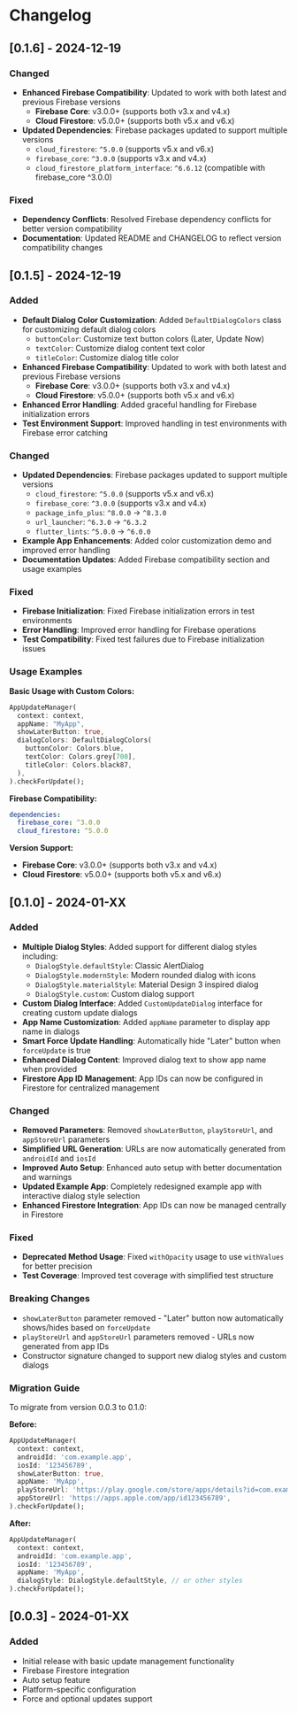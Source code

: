 # Changelog

## [0.1.6] - 2024-12-19

### Changed
- **Enhanced Firebase Compatibility**: Updated to work with both latest and previous Firebase versions
  - **Firebase Core**: v3.0.0+ (supports both v3.x and v4.x)
  - **Cloud Firestore**: v5.0.0+ (supports both v5.x and v6.x)
- **Updated Dependencies**: Firebase packages updated to support multiple versions
  - `cloud_firestore`: `^5.0.0` (supports v5.x and v6.x)
  - `firebase_core`: `^3.0.0` (supports v3.x and v4.x)
  - `cloud_firestore_platform_interface`: `^6.6.12` (compatible with firebase_core ^3.0.0)

### Fixed
- **Dependency Conflicts**: Resolved Firebase dependency conflicts for better version compatibility
- **Documentation**: Updated README and CHANGELOG to reflect version compatibility changes

## [0.1.5] - 2024-12-19

### Added
- **Default Dialog Color Customization**: Added `DefaultDialogColors` class for customizing default dialog colors
  - `buttonColor`: Customize text button colors (Later, Update Now)
  - `textColor`: Customize dialog content text color
  - `titleColor`: Customize dialog title color
- **Enhanced Firebase Compatibility**: Updated to work with both latest and previous Firebase versions
  - **Firebase Core**: v3.0.0+ (supports both v3.x and v4.x)
  - **Cloud Firestore**: v5.0.0+ (supports both v5.x and v6.x)
- **Enhanced Error Handling**: Added graceful handling for Firebase initialization errors
- **Test Environment Support**: Improved handling in test environments with Firebase error catching

### Changed
- **Updated Dependencies**: Firebase packages updated to support multiple versions
  - `cloud_firestore`: `^5.0.0` (supports v5.x and v6.x)
  - `firebase_core`: `^3.0.0` (supports v3.x and v4.x)
  - `package_info_plus`: `^8.0.0` → `^8.3.0`
  - `url_launcher`: `^6.3.0` → `^6.3.2`
  - `flutter_lints`: `^5.0.0` → `^6.0.0`
- **Example App Enhancements**: Added color customization demo and improved error handling
- **Documentation Updates**: Added Firebase compatibility section and usage examples

### Fixed
- **Firebase Initialization**: Fixed Firebase initialization errors in test environments
- **Error Handling**: Improved error handling for Firebase operations
- **Test Compatibility**: Fixed test failures due to Firebase initialization issues

### Usage Examples

**Basic Usage with Custom Colors:**
```dart
AppUpdateManager(
  context: context,
  appName: "MyApp",
  showLaterButton: true,
  dialogColors: DefaultDialogColors(
    buttonColor: Colors.blue,
    textColor: Colors.grey[700],
    titleColor: Colors.black87,
  ),
).checkForUpdate();
```

**Firebase Compatibility:**
```yaml
dependencies:
  firebase_core: ^3.0.0
  cloud_firestore: ^5.0.0
```

**Version Support:**
- **Firebase Core**: v3.0.0+ (supports both v3.x and v4.x)
- **Cloud Firestore**: v5.0.0+ (supports both v5.x and v6.x)

## [0.1.0] - 2024-01-XX

### Added
- **Multiple Dialog Styles**: Added support for different dialog styles including:
  - `DialogStyle.defaultStyle`: Classic AlertDialog
  - `DialogStyle.modernStyle`: Modern rounded dialog with icons
  - `DialogStyle.materialStyle`: Material Design 3 inspired dialog
  - `DialogStyle.custom`: Custom dialog support
- **Custom Dialog Interface**: Added `CustomUpdateDialog` interface for creating custom update dialogs
- **App Name Customization**: Added `appName` parameter to display app name in dialogs
- **Smart Force Update Handling**: Automatically hide "Later" button when `forceUpdate` is true
- **Enhanced Dialog Content**: Improved dialog text to show app name when provided
- **Firestore App ID Management**: App IDs can now be configured in Firestore for centralized management

### Changed
- **Removed Parameters**: Removed `showLaterButton`, `playStoreUrl`, and `appStoreUrl` parameters
- **Simplified URL Generation**: URLs are now automatically generated from `androidId` and `iosId`
- **Improved Auto Setup**: Enhanced auto setup with better documentation and warnings
- **Updated Example App**: Completely redesigned example app with interactive dialog style selection
- **Enhanced Firestore Integration**: App IDs can now be managed centrally in Firestore

### Fixed
- **Deprecated Method Usage**: Fixed `withOpacity` usage to use `withValues` for better precision
- **Test Coverage**: Improved test coverage with simplified test structure

### Breaking Changes
- `showLaterButton` parameter removed - "Later" button now automatically shows/hides based on `forceUpdate`
- `playStoreUrl` and `appStoreUrl` parameters removed - URLs now generated from app IDs
- Constructor signature changed to support new dialog styles and custom dialogs

### Migration Guide
To migrate from version 0.0.3 to 0.1.0:

**Before:**
```dart
AppUpdateManager(
  context: context,
  androidId: 'com.example.app',
  iosId: '123456789',
  showLaterButton: true,
  appName: 'MyApp',
  playStoreUrl: 'https://play.google.com/store/apps/details?id=com.example.app',
  appStoreUrl: 'https://apps.apple.com/app/id123456789',
).checkForUpdate();
```

**After:**
```dart
AppUpdateManager(
  context: context,
  androidId: 'com.example.app',
  iosId: '123456789',
  appName: 'MyApp',
  dialogStyle: DialogStyle.defaultStyle, // or other styles
).checkForUpdate();
```

## [0.0.3] - 2024-01-XX

### Added
- Initial release with basic update management functionality
- Firebase Firestore integration
- Auto setup feature
- Platform-specific configuration
- Force and optional updates support
